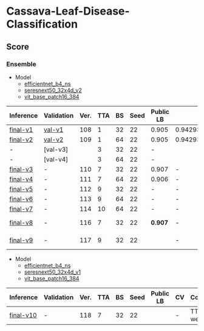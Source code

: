 # Cassava-Leaf-Disease-Classification

## Score

### Ensemble

- Model
    - [efficientnet_b4_ns]
    - [seresnext50_32x4d_v2]
    - [vit_base_patch16_384]

| Inference  | Validation | Ver. | TTA | BS  | Seed | Public LB | CV                 | Comment    |
| ---        | ---        | ---  | --- | --- | ---  | ---       | ---                | ---        |
| [final-v1] | [val-v1]   | 108  | 1   | 32  | 22   | 0.905     | 0.9429319968105707 | -          |
| [final-v2] | [val-v2]   | 109  | 1   | 64  | 22   | 0.905     | 0.9429319968105707 | -          |
| -          | [val-v3]   |      | 3   | 32  | 22   | -         |                    | -          |
| -          | [val-v4]   |      | 3   | 64  | 22   | -         |                    | -          |
| [final-v3] | -          | 110  | 7   | 32  | 22   | 0.907     | -                  | -          |
| [final-v4] | -          | 111  | 7   | 64  | 22   | 0.906     | -                  | -          |
| [final-v5] | -          | 112  | 9   | 32  | 22   | -         | -                  | -          |
| [final-v6] | -          | 113  | 9   | 64  | 22   | -         | -                  | -          |
| [final-v7] | -          | 114  | 10  | 64  | 22   | -         | -                  | -          |
| [final-v8] | -          | 116  | 7   | 32  | 22   | **0.907** | -                  | TTA weight |
| [final-v9] | -          | 117  | 9   | 32  | 22   |           | -                  | TTA weight |

- Model
    - [efficientnet_b4_ns]
    - [seresnext50_32x4d_v1]
    - [vit_base_patch16_384]

| Inference   | Validation | Ver. | TTA | BS  | Seed | Public LB | CV  | Comment    |
| ---         | ---        | ---  | --- | --- | ---  | ---       | --- | ---        |
| [final-v10] | -          | 118  | 7   | 32  | 22   |           | -   | TTA weight |

[final-v1]: https://github.com/IMOKURI/Cassava-Leaf-Disease-Classification/commit/35741622e876fe21950b8bf19358082a9c11692b
[final-v2]: https://github.com/IMOKURI/Cassava-Leaf-Disease-Classification/commit/2660543d37c5f6c994c43e6f75025553aa276892
[final-v3]: https://github.com/IMOKURI/Cassava-Leaf-Disease-Classification/commit/eef41a3d1b49cbf98b856c7e7cfb9a694c86b707
[final-v4]: https://github.com/IMOKURI/Cassava-Leaf-Disease-Classification/commit/f84fb35da9f75cbab7817cde3af8093075ac47df
[final-v5]: https://github.com/IMOKURI/Cassava-Leaf-Disease-Classification/commit/2f74efb27ee96c0b7cb278274cd541933f5c94cc
[final-v6]: https://github.com/IMOKURI/Cassava-Leaf-Disease-Classification/commit/c89e9479f3aa6e3848fbf497c2c0be0974662bd2
[final-v7]: https://github.com/IMOKURI/Cassava-Leaf-Disease-Classification/commit/adcd3fb90429b35f1b31813ca249e9e7d679544a
[final-v8]: https://github.com/IMOKURI/Cassava-Leaf-Disease-Classification/commit/fc3a88d14ad9ae2dbc5d796e024fd0484add2b03
[final-v9]: https://github.com/IMOKURI/Cassava-Leaf-Disease-Classification/commit/279ec7a9d1a68b4cdbf7da91bdb5d6f5498b507f
[final-v10]: https://github.com/IMOKURI/Cassava-Leaf-Disease-Classification/commit/bac47c98baeedea96c325134dc16ac00fdd97725
[val-v1]: https://github.com/IMOKURI/Cassava-Leaf-Disease-Classification/commit/f7143beaf5c25829e686f94162cdfa7d0d88d7b1
[val-v2]: https://github.com/IMOKURI/Cassava-Leaf-Disease-Classification/commit/e4e5a946cdce5a90451825fa0578ec5922f0cc93
[efficientnet_b4_ns]: https://github.com/imokuri/cassava-leaf-disease-classification/commit/f639150116370039666b7bab452abd85932f4d24
[seresnext50_32x4d_v1]: https://github.com/IMOKURI/Cassava-Leaf-Disease-Classification/commit/448848da662d9f7347b39439fb0af771ff019fd7
[seresnext50_32x4d_v2]: https://github.com/IMOKURI/Cassava-Leaf-Disease-Classification/commit/fb7397ca97d624eb4db467c3d67a4c492313aaad
[vit_base_patch16_384]: https://github.com/IMOKURI/Cassava-Leaf-Disease-Classification/commit/9b7093ed7501254f7705edd31f96467f2be00d8b
